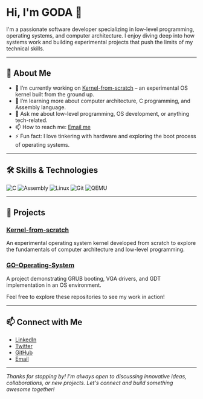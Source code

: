 # Hi, I'm GODA 👋

I'm a passionate software developer specializing in low-level programming, operating systems, and computer architecture. I enjoy diving deep into how systems work and building experimental projects that push the limits of my technical skills.

---

## 🚀 About Me

- 🔭 I’m currently working on [Kernel-from-scratch](https://github.com/AbdulrahmanGODA/Kernel-from-scratch) – an experimental OS kernel built from the ground up.
- 🌱 I’m learning more about computer architecture, C programming, and Assembly language.
- 💬 Ask me about low-level programming, OS development, or anything tech-related.
- 📫 How to reach me: [Email me](mailto:your-email@example.com)
- ⚡ Fun fact: I love tinkering with hardware and exploring the boot process of operating systems.

---

## 🛠️ Skills & Technologies

![C](https://img.shields.io/badge/C-00599C?style=for-the-badge&logo=c)
![Assembly](https://img.shields.io/badge/Assembly-000?style=for-the-badge&logo=asm)
![Linux](https://img.shields.io/badge/Linux-FCC624?style=for-the-badge&logo=linux)
![Git](https://img.shields.io/badge/Git-F05032?style=for-the-badge&logo=git)
![QEMU](https://img.shields.io/badge/QEMU-7C5BBF?style=for-the-badge&logo=qemu)

---

## 📂 Projects

### [Kernel-from-scratch](https://github.com/AbdulrahmanGODA/Kernel-from-scratch)
An experimental operating system kernel developed from scratch to explore the fundamentals of computer architecture and low-level programming.

### [GO-Operating-System](https://github.com/AbdulrahmanGODA/GO-Operating-System)
A project demonstrating GRUB booting, VGA drivers, and GDT implementation in an OS environment.

Feel free to explore these repositories to see my work in action!

---

## 📫 Connect with Me

- [LinkedIn](https://linkedin.com/in/yourprofile)
- [Twitter](https://twitter.com/yourhandle)
- [GitHub](https://github.com/AbdulrahmanGODA)
- [Email](mailto:your-email@example.com)

---

*Thanks for stopping by! I'm always open to discussing innovative ideas, collaborations, or new projects. Let's connect and build something awesome together!*
